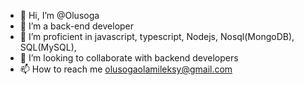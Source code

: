 - 👋 Hi, I’m @Olusoga
- 👀 I’m a back-end developer
- 🌱 I’m proficient in javascript, typescript, Nodejs, Nosql(MongoDB), SQL(MySQL),
- 💞️ I’m looking to collaborate with backend developers
- 📫 How to reach me olusogaolamileksy@gmail.com

<!---
Olusoga/Olusoga is a ✨ special ✨ repository because its `README.md` (this file) appears on your GitHub profile.
You can click the Preview link to take a look at your changes.
--->
